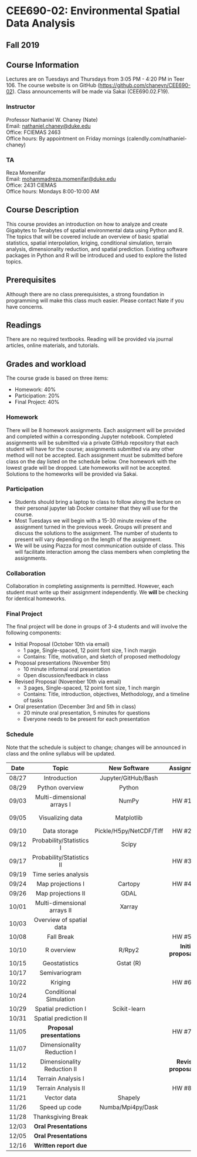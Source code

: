 # CEE690-02: Environmental Spatial Data Analysis
## Fall 2019

## Course Information
Lectures are on Tuesdays and Thursdays from 3:05 PM - 4:20 PM in Teer 106. The course website is on GitHub (https://github.com/chaneyn/CEE690-02). Class announcements will be made via Sakai (CEE690.02.F19).

### Instructor
Professor Nathaniel W. Chaney (Nate)  
Email: nathaniel.chaney@duke.edu  
Office: FCIEMAS 2463  
Office hours: By appointment on Friday mornings (calendly.com/nathaniel-chaney)

### TA
Reza Momenifar  
Email: mohammadreza.momenifar@duke.edu  
Office: 2431 CIEMAS  
Office hours: Mondays 8:00-10:00 AM

## Course Description
This course provides an introduction on how to analyze and create Gigabytes to Terabytes of spatial environmental data using Python and R. The topics that will be covered include an overview of basic spatial statistics, spatial interpolation, kriging, conditional simulation, terrain analysis, dimensionality reduction, and spatial prediction. Existing software packages in Python and R will be introduced and used to explore the listed topics. 

## Prerequisites
Although there are no class prerequisistes, a strong foundation in programming will make this class much easier. Please contact Nate if you have concerns. 

## Readings
There are no required textbooks. Reading will be provided via journal articles, online materials, and tutorials.

## Grades and workload
The course grade is based on three items:
* Homework: 40%
* Participation: 20%
* Final Project: 40%

### Homework
There will be 8 homework assignments. Each assignment will be provided and completed within a corresponding Jupyter notebook. Completed assignments will be submitted via a private GitHub repository that each student will have for the course; assignments submitted via any other method will not be accepted. Each assignment must be submitted before class on the day listed on the schedule below. One homework with the lowest grade will be dropped. Late homeworks will not be accepted. Solutions to the homeworks will be provided via Sakai.

### Participation
* Students should bring a laptop to class to follow along the lecture on their personal jupyter lab Docker container that they will use for the course. 
* Most Tuesdays we will begin with a 15-30 minute review of the assignment turned in the previous week. Groups will present and discuss the solutions to the assignment. The number of students to present will vary depending on the length of the assignment. 
* We will be using Piazza for most communication outside of class. This will facilitate interaction among the class members when completing the assignments.

### Collaboration
Collaboration in completing assignments is permitted. However, each student must write up their assignment independently. We **will** be checking for identical homeworks. 

### Final Project
The final project will be done in groups of 3-4 students and will involve the following components:
* Initial Proposal (October 10th via email)
  * 1 page, Single-spaced, 12 point font size, 1 inch margin
  * Contains: Title, motivation, and sketch of proposed methodology
* Proposal presentations (November 5th)
  * 10 minute informal oral presentation
  * Open discussion/feedback in class
* Revised Proposal (November 10th via email)
  * 3 pages, Single-spaced, 12 point font size, 1 inch margin
  * Contains: Title, introduction, objectives, Methodology, and a timeline of tasks
* Oral presentation (December 3rd and 5th in class)
  * 20 minute oral presentation, 5 minutes for questions
  * Everyone needs to be present for each presentation
  
### Schedule
Note that the schedule is subject to change; changes will be announced in class and the online syllabus will be updated.

|Date|Topic|New Software|Assignments|Presentation|
|:-:|:-:|:-:|:-:|:-:|
|08/27|Introduction|Jupyter/GitHub/Bash||
|08/29|Python overview|Python||
|09/03|Multi-dimensional arrays I|NumPy|HW #1 due|
|09/05|Visualizing data|Matplotlib||Reza and Nate|
|09/10|Data storage|Pickle/H5py/NetCDF/Tiff|HW #2 due||
|09/12|Probability/Statistics I|Scipy||TBD|
|09/17|Probability/Statistics II||HW #3 due||
|09/19|Time series analysis|||TBD|
|09/24|Map projections I|Cartopy|HW #4 due||
|09/26|Map projections II|GDAL||TBD|
|10/01|Multi-dimensional arrays II|Xarray|||
|10/03|Overview of spatial data||||
|10/08|Fall Break||HW #5 due|
|10/10|R overview|R/Rpy2|**Initial proposal due**|TBD|
|10/15|Geostatistics|Gstat (R)||
|10/17|Semivariogram||||
|10/22|Kriging||HW #6 due|
|10/24|Conditional Simulation|||TBD|
|10/29|Spatial prediction I|Scikit-learn|||
|10/31|Spatial prediction II||||
|11/05|**Proposal presentations**||HW #7 due|
|11/07|Dimensionality Reduction I|||TBD|
|11/12|Dimensionality Reduction II||**Revised proposal due**||
|11/14|Terrain Analysis I||||
|11/19|Terrain Analysis II||HW #8 due||
|11/21|Vector data|Shapely||TBD|
|11/26|Speed up code|Numba/Mpi4py/Dask||
|11/28|Thanksgiving Break|||
|12/03|**Oral Presentations**|||
|12/05|**Oral Presentations**|||
|12/16|**Written report due**||| 
